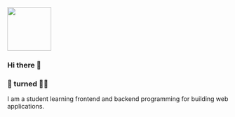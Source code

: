 <div id="header align="center">
    <img src="https://media.giphy.com/media/26hiu3mZVquuykwhy/giphy.gif" width="100"/>
</div>

### Hi there 👋
### :construction_worker: turned :technologist:
I am a student learning frontend and backend programming for building web applications.

<!--
**brianedwardjones/brianedwardjones** is a ✨ _special_ ✨ repository because its `README.md` (this file) appears on your GitHub profile.

Here are some ideas to get you started:

- 🔭 I’m currently working on ...
- 🌱 I’m currently learning ...
- 👯 I’m looking to collaborate on ...
- 🤔 I’m looking for help with ...
- 💬 Ask me about ...
- 📫 How to reach me: ...
- 😄 Pronouns: ...
- ⚡ Fun fact: ...
-->
